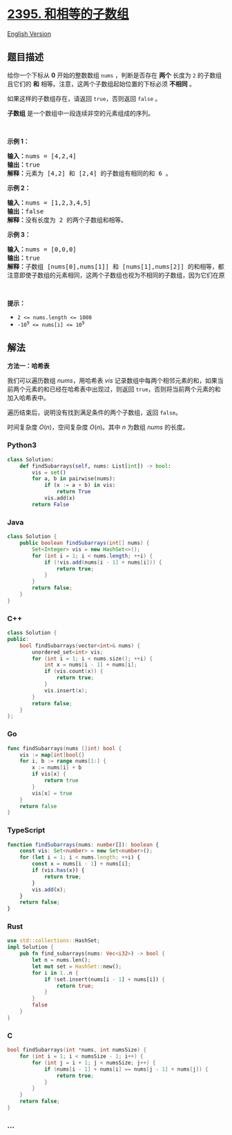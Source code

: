 # [2395. 和相等的子数组](https://leetcode.cn/problems/find-subarrays-with-equal-sum)

[English Version](/solution/2300-2399/2395.Find%20Subarrays%20With%20Equal%20Sum/README_EN.md)

## 题目描述

<!-- 这里写题目描述 -->

<p>给你一个下标从 <strong>0</strong>&nbsp;开始的整数数组&nbsp;<code>nums</code>&nbsp;，判断是否存在&nbsp;<strong>两个</strong>&nbsp;长度为&nbsp;<code>2</code>&nbsp;的子数组且它们的&nbsp;<strong>和</strong>&nbsp;相等。注意，这两个子数组起始位置的下标必须&nbsp;<strong>不相同</strong>&nbsp;。</p>

<p>如果这样的子数组存在，请返回&nbsp;<code>true</code>，否则返回&nbsp;<code>false</code><em>&nbsp;</em>。</p>

<p><strong>子数组</strong> 是一个数组中一段连续非空的元素组成的序列。</p>

<p>&nbsp;</p>

<p><strong>示例 1：</strong></p>

<pre><b>输入：</b>nums = [4,2,4]
<b>输出：</b>true
<b>解释：</b>元素为 [4,2] 和 [2,4] 的子数组有相同的和 6 。
</pre>

<p><strong>示例 2：</strong></p>

<pre><b>输入：</b>nums = [1,2,3,4,5]
<b>输出：</b>false
<b>解释：</b>没有长度为 2 的两个子数组和相等。
</pre>

<p><strong>示例 3：</strong></p>

<pre><b>输入：</b>nums = [0,0,0]
<b>输出：</b>true
<b>解释：</b>子数组 [nums[0],nums[1]] 和 [nums[1],nums[2]] 的和相等，都为 0 。
注意即使子数组的元素相同，这两个子数组也视为不相同的子数组，因为它们在原数组中的起始位置不同。
</pre>

<p>&nbsp;</p>

<p><strong>提示：</strong></p>

<ul>
	<li><code>2 &lt;= nums.length &lt;= 1000</code></li>
	<li><code>-10<sup>9</sup> &lt;= nums[i] &lt;= 10<sup>9</sup></code></li>
</ul>

## 解法

<!-- 这里可写通用的实现逻辑 -->

**方法一：哈希表**

我们可以遍历数组 $nums$，用哈希表 $vis$ 记录数组中每两个相邻元素的和，如果当前两个元素的和已经在哈希表中出现过，则返回 `true`，否则将当前两个元素的和加入哈希表中。

遍历结束后，说明没有找到满足条件的两个子数组，返回 `false`。

时间复杂度 $O(n)$，空间复杂度 $O(n)$。其中 $n$ 为数组 $nums$ 的长度。

<!-- tabs:start -->

### **Python3**

<!-- 这里可写当前语言的特殊实现逻辑 -->

```python
class Solution:
    def findSubarrays(self, nums: List[int]) -> bool:
        vis = set()
        for a, b in pairwise(nums):
            if (x := a + b) in vis:
                return True
            vis.add(x)
        return False
```

### **Java**

<!-- 这里可写当前语言的特殊实现逻辑 -->

```java
class Solution {
    public boolean findSubarrays(int[] nums) {
        Set<Integer> vis = new HashSet<>();
        for (int i = 1; i < nums.length; ++i) {
            if (!vis.add(nums[i - 1] + nums[i])) {
                return true;
            }
        }
        return false;
    }
}
```

### **C++**

```cpp
class Solution {
public:
    bool findSubarrays(vector<int>& nums) {
        unordered_set<int> vis;
        for (int i = 1; i < nums.size(); ++i) {
            int x = nums[i - 1] + nums[i];
            if (vis.count(x)) {
                return true;
            }
            vis.insert(x);
        }
        return false;
    }
};
```

### **Go**

```go
func findSubarrays(nums []int) bool {
	vis := map[int]bool{}
	for i, b := range nums[1:] {
		x := nums[i] + b
		if vis[x] {
			return true
		}
		vis[x] = true
	}
	return false
}
```

### **TypeScript**

```ts
function findSubarrays(nums: number[]): boolean {
    const vis: Set<number> = new Set<number>();
    for (let i = 1; i < nums.length; ++i) {
        const x = nums[i - 1] + nums[i];
        if (vis.has(x)) {
            return true;
        }
        vis.add(x);
    }
    return false;
}
```

### **Rust**

```rust
use std::collections::HashSet;
impl Solution {
    pub fn find_subarrays(nums: Vec<i32>) -> bool {
        let n = nums.len();
        let mut set = HashSet::new();
        for i in 1..n {
            if !set.insert(nums[i - 1] + nums[i]) {
                return true;
            }
        }
        false
    }
}
```

### **C**

```c
bool findSubarrays(int *nums, int numsSize) {
    for (int i = 1; i < numsSize - 1; i++) {
        for (int j = i + 1; j < numsSize; j++) {
            if (nums[i - 1] + nums[i] == nums[j - 1] + nums[j]) {
                return true;
            }
        }
    }
    return false;
}
```

### **...**

```


```

<!-- tabs:end -->
